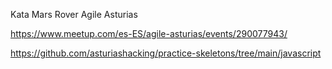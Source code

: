 Kata Mars Rover Agile Asturias

https://www.meetup.com/es-ES/agile-asturias/events/290077943/

https://github.com/asturiashacking/practice-skeletons/tree/main/javascript
